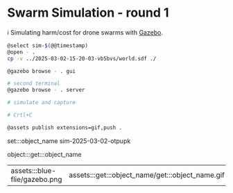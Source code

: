 # Swarm Simulation - round 1

ℹ️ Simulating harm/cost for drone swarms with [Gazebo](https://gazebosim.org/home).

```bash
@select sim-$(@@timestamp)
@open - .
cp -v ../2025-03-02-15-20-03-vb5bvs/world.sdf ./

@gazebo browse - . gui

# second terminal
@gazebo browse - . server

# simulate and capture

# Crtl+C

@assets publish extensions=gif,push .
```

set:::object_name sim-2025-03-02-otpupk

object:::get:::object_name

| | |
|-|-|
| assets:::blue-flie/gazebo.png | assets:::get:::object_name/get:::object_name.gif |